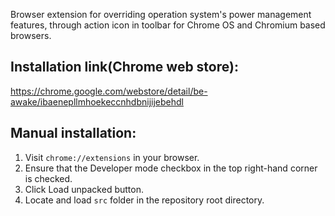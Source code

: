 Browser extension for overriding operation system's power management features,
through action icon in toolbar for Chrome OS and Chromium based browsers.

## Installation link(Chrome web store):
https://chrome.google.com/webstore/detail/be-awake/ibaenepllmhoekeccnhdbnijijebehdl

## Manual installation:
1. Visit `chrome://extensions` in your browser.
1. Ensure that the Developer mode checkbox in the top right-hand corner is checked.
1. Click Load unpacked button.
1. Locate and load `src` folder in the repository root directory.